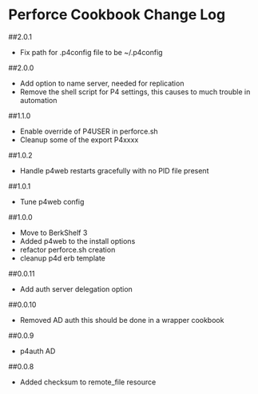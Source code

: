 # Perforce Cookbook Change Log

##2.0.1
* Fix path for .p4config file to be ~/.p4config

##2.0.0
* Add option to name server, needed for replication
* Remove the shell script for P4 settings, this causes to much trouble in automation

##1.1.0
* Enable override of P4USER in perforce.sh
* Cleanup some of the export P4xxxx

##1.0.2
* Handle p4web restarts gracefully with no PID file present

##1.0.1
* Tune p4web config

##1.0.0
* Move to BerkShelf 3
* Added p4web to the install options
* refactor perforce.sh creation
* cleanup p4d erb template

##0.0.11
* Add auth server delegation option

##0.0.10
* Removed AD auth this should be done in a wrapper cookbook

##0.0.9
* p4auth AD

##0.0.8
* Added checksum to remote_file resource
